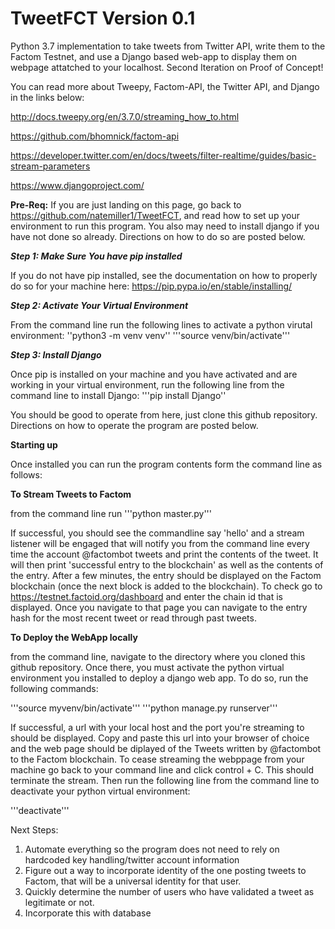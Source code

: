 # TweetFCT Version 0.1
Python 3.7 implementation to take tweets from Twitter API, write them to the Factom Testnet, and use a Django based web-app to display them on webpage attatched to your localhost. Second Iteration on Proof of Concept!

You can read more about Tweepy, Factom-API, the Twitter API, and Django in the links below:

http://docs.tweepy.org/en/3.7.0/streaming_how_to.html

https://github.com/bhomnick/factom-api

https://developer.twitter.com/en/docs/tweets/filter-realtime/guides/basic-stream-parameters

https://www.djangoproject.com/

**Pre-Req:** If you are just landing on this page, go back to https://github.com/natemiller1/TweetFCT, and read how to set up your environment to run this program. You also may need to install django if you have not done so already. Directions on how to do so are posted below.

***Step 1: Make Sure You have pip installed***

If you do not have pip installed, see the documentation on how to properly do so for your machine here: https://pip.pypa.io/en/stable/installing/

***Step 2: Activate Your Virtual Environment***

From the command line run the following lines to activate a python virutal environment:
''python3 -m venv venv''
'''source venv/bin/activate'''

***Step 3: Install Django***

Once pip is installed on your machine and you have activated and are working in your virtual environment, run the following line from the command line to install Django:
'''pip install Django''

You should be good to operate from here, just clone this github repository. Directions on how to operate the program are posted below.

**Starting up** 

Once installed you can run the program contents form the command line as follows:

**To Stream Tweets to Factom**

from the command line run
'''python master.py'''

If successful, you should see the commandline say 'hello' and a stream listener will be engaged that will notify you from the command line every time the account @factombot tweets and print the contents of the tweet. It will then print 'successful entry to the blockchain' as well as the contents of the entry. After a few minutes, the entry should be displayed on the Factom blockchain (once the next block is added to the blockchain). To check go to https://testnet.factoid.org/dashboard and enter the chain id that is displayed. Once you navigate to that page you can navigate to the entry hash for the most recent tweet or read through past tweets.

**To Deploy the WebApp locally**

from the command line, navigate to the directory where you cloned this github repository. Once there, you must activate the python virtual environment you installed to deploy a django web app. To do so, run the following commands:

'''source myvenv/bin/activate'''
'''python manage.py runserver'''

If successful, a url with your local host and the port you're streaming to should be displayed. Copy and paste this url into your browser of choice and the web page should be diplayed of the Tweets written by @factombot to the Factom blockchain. To cease streaming the webppage from your machine go back to your command line and click control + C. This should terminate the stream. Then run the following line from the command line to deactivate your python virtual environment:

'''deactivate'''

Next Steps:
1. Automate everything so the program does not need to rely on hardcoded key handling/twitter account information
2. Figure out a way to incorporate identity of the one posting tweets to Factom, that will be a universal identity for that user.
3. Quickly determine the number of users who have validated a tweet as legitimate or not.
4. Incorporate this with database
